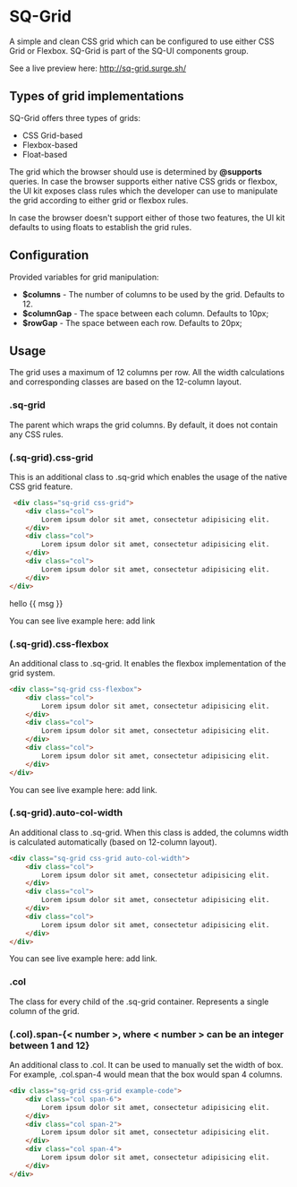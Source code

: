 # SQ-Grid

A simple and clean CSS grid which can be configured to use either CSS Grid or Flexbox.
SQ-Grid is part of the SQ-UI components group.

See a live preview here: http://sq-grid.surge.sh/

## Types of grid implementations

SQ-Grid offers three types of grids:

- CSS Grid-based
- Flexbox-based
- Float-based

The grid which the browser should use is determined by <b>@supports</b> queries. In case the browser supports either native CSS grids or flexbox, the UI kit exposes class rules which the developer can use to manipulate the grid according to either grid or flexbox rules.

In case the browser doesn't support either of those two features, the UI kit defaults to using floats to establish the grid rules.

## Configuration

Provided variables for grid manipulation:

- <b>$columns</b> - The number of columns to be used by the grid. Defaults to 12.
- <b>$columnGap</b> - The space between each column. Defaults to 10px;
- <b>$rowGap</b> - The space between each row. Defaults to 20px;

## Usage

The grid uses a maximum of 12 columns per row. All the width calculations and corresponding classes are based on the 12-column layout.

### <b>.sq-grid</b>

The parent which wraps the grid columns. By default, it does not contain any CSS rules.

### <b>(.sq-grid).css-grid</b>

This is an additional class to .sq-grid which enables the usage of the native CSS grid feature.

```html
 <div class="sq-grid css-grid">
    <div class="col">
        Lorem ipsum dolor sit amet, consectetur adipisicing elit.
    </div>
    <div class="col">
        Lorem ipsum dolor sit amet, consectetur adipisicing elit.
    </div>
    <div class="col">
        Lorem ipsum dolor sit amet, consectetur adipisicing elit.
    </div>
</div>
```

<div>hello {{ msg }}</div>

<script>
  new Vue({
    el: '#main',
    data: { msg: 'Vue' }
  })
</script>

You can see live example here: add link

### <b>(.sq-grid).css-flexbox</b>

An additional class to .sq-grid. It enables the flexbox implementation of the grid system.

```html
<div class="sq-grid css-flexbox">
    <div class="col">
        Lorem ipsum dolor sit amet, consectetur adipisicing elit.
    </div>
    <div class="col">
        Lorem ipsum dolor sit amet, consectetur adipisicing elit.
    </div>
    <div class="col">
        Lorem ipsum dolor sit amet, consectetur adipisicing elit.
    </div>
</div>
```

You can see live example here: add link.

### <b>(.sq-grid).auto-col-width</b>

An additional class to .sq-grid. When this class is added, the columns width is calculated automatically (based on 12-column layout).

```html
<div class="sq-grid css-grid auto-col-width">
    <div class="col">
        Lorem ipsum dolor sit amet, consectetur adipisicing elit.
    </div>
    <div class="col">
        Lorem ipsum dolor sit amet, consectetur adipisicing elit.
    </div>
    <div class="col">
        Lorem ipsum dolor sit amet, consectetur adipisicing elit.
    </div>
</div>
```

You can see live example here: add link.

### <b>.col</b>

The class for every child of the .sq-grid container. Represents a single column of the grid.

### <b>(.col).span-{< number >, where < number > can be an integer between 1 and 12}</b>

An additional class to .col. It can be used to manually set the width of box. For example, .col.span-4 would mean that the box would span 4 columns.

```html
<div class="sq-grid css-grid example-code">
    <div class="col span-6">
        Lorem ipsum dolor sit amet, consectetur adipisicing elit.
    </div>
    <div class="col span-2">
        Lorem ipsum dolor sit amet, consectetur adipisicing elit.
    </div>
    <div class="col span-4">
        Lorem ipsum dolor sit amet, consectetur adipisicing elit.
    </div>
</div>
```

